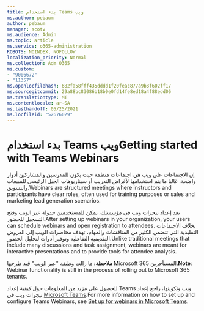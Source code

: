 ```yaml
---
title: بدء استخدام Teams ويب
ms.author: pebaum
author: pebaum
manager: scotv
ms.audience: Admin
ms.topic: article
ms.service: o365-administration
ROBOTS: NOINDEX, NOFOLLOW
localization_priority: Normal
ms.collection: Adm_O365
ms.custom:
- "9006672"
- "11357"
ms.openlocfilehash: 682fa58fff435dddd1f20feac877a9b3f602ff17
ms.sourcegitcommit: 29a88bc83086b18b0e0fd14fe8ed18a4f88edd06
ms.translationtype: MT
ms.contentlocale: ar-SA
ms.lasthandoff: 05/25/2021
ms.locfileid: "52676029"
---
```

# <a name="getting-started-with-teams-webinars"></a><span data-ttu-id="57ccd-102">بدء استخدام Teams ويب</span><span class="sxs-lookup"><span data-stu-id="57ccd-102">Getting started with Teams Webinars</span></span>

<span data-ttu-id="57ccd-103">إن الاجتماعات على ويب هي اجتماعات منظمة حيث يكون للمدرسين والمشاركين أدوار واضحة، غالبا ما يتم استخدامها لأغراض التدريب أو سيناريوهات الجيل الرئيسي للمبيعات والتسويق.</span><span class="sxs-lookup"><span data-stu-id="57ccd-103">Webinars are structured meetings where instructors and participants have clear roles, often used for training purposes or sales and marketing lead generation scenarios.</span></span>

<span data-ttu-id="57ccd-104">بعد إعداد نيجرات ويب في مؤسستك، يمكن للمستخدمين جدولة عبر الويب وفتح التسجيل للحضور.</span><span class="sxs-lookup"><span data-stu-id="57ccd-104">After setting up webinars in your organization, your users can schedule webinars and open registration to attendees.</span></span> <span data-ttu-id="57ccd-105">بخلاف الاجتماعات التقليدية التي تتضمن الكثير من المناقشات والمهام، تهدف محاضرات الويب إلى العروض التقديمية التفاعلية وتوفير أدوات لتحليل الحضور.</span><span class="sxs-lookup"><span data-stu-id="57ccd-105">Unlike traditional meetings that include many discussions and task assignment, webinars are meant for interactive presentations and to provide tools for attendee analysis.</span></span>

<span data-ttu-id="57ccd-106">**ملاحظة:** ما زالت وظيفة "عبر الويب" قيد طرحها Microsoft 365 المستأجرين.</span><span class="sxs-lookup"><span data-stu-id="57ccd-106">**Note**: Webinar functionality is still in the process of rolling out to Microsoft 365 tenants.</span></span> 

<span data-ttu-id="57ccd-107">للحصول على مزيد من المعلومات حول كيفية إعداد Teams ويب وتكوينها، راجع إعداد نيجرات ويب في [Microsoft Teams](/microsoftteams/set-up-webinars).</span><span class="sxs-lookup"><span data-stu-id="57ccd-107">For more information on how to set up and configure Teams Webinars, see [Set up for webinars in Microsoft Teams](/microsoftteams/set-up-webinars).</span></span>